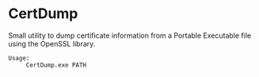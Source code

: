 # CertDump

Small utility to dump certificate information from a Portable Executable file using the OpenSSL library.
```
Usage:
     CertDump.exe PATH
```
